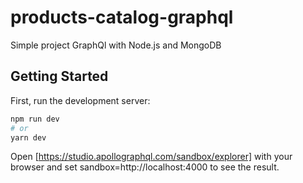 # products-catalog-graphql
Simple project GraphQl with Node.js and MongoDB

## Getting Started

First, run the development server:

```bash
npm run dev
# or
yarn dev
```

Open [https://studio.apollographql.com/sandbox/explorer] with your browser and set sandbox=http://localhost:4000 to see the result.
